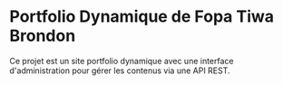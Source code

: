 # Portfolio Dynamique de Fopa Tiwa Brondon

Ce projet est un site portfolio dynamique avec une interface d'administration pour gérer les contenus via une API REST.